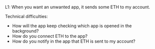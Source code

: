 L1: When  you want an unwanted app, it sends some ETH to my account.

Technical difficulties:
- How will the app keep checking which app is opened in the background?
- How do you connect ETH to the app?
- How do you notify in the app that ETH is sent to my account?